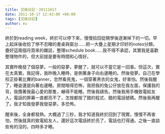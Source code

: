 ```yaml
---
title: 交換日記：20111017
date: 2011-10-17 12:43:00 +08:00
tags: [交換日記]
author: eu
---
```


 終於到reading week，終於可以停下來，慢慢拾回從開學後逐漸掉下的一切。早上起床後收拾了慘不忍睹的書桌與窗台......把一大疊上星期才印好的notes分類，疊好這兩個月買來的雜誌，整理schedule book......我不得不承認，其實我是喜歡整理物件的，但大前提是要有時間和心情好。  
  
 其實昨晚發了個惡夢。一般的惡夢，夢醒了，就可以不當它是一回事。但這次，實在太真實。我記得，我昨晚入睡時，是側著身子向右邊睡的。然後發夢。自己在學校正掛著比賽的banner，忽然看見鬼，一個穿著黑衣的女鬼，好害怕。然後我醒了，睡姿還是向著右邊睡。房間暗得恐怖，我把我的兔公仔放在我左面，保護我的背，我攬著我最心愛的那隻，嚇得不能睡。然後我禱告。然後我用手機致電給友人，電話的屏幕一直都亮不了，怎按都按了錯的程式、錯的電話號碼。然後我再醒了。我才知我發夢我發惡夢。多恐怖。  
  
 醒來後，全身都發熱。大概過了三秒，我才知道我終於回到了現實。慢慢不再害怕，然後就真的致電給友人，還好這次電話終於亮了，電話也打得通。之後一直談些有的沒的，四時多才睡。
